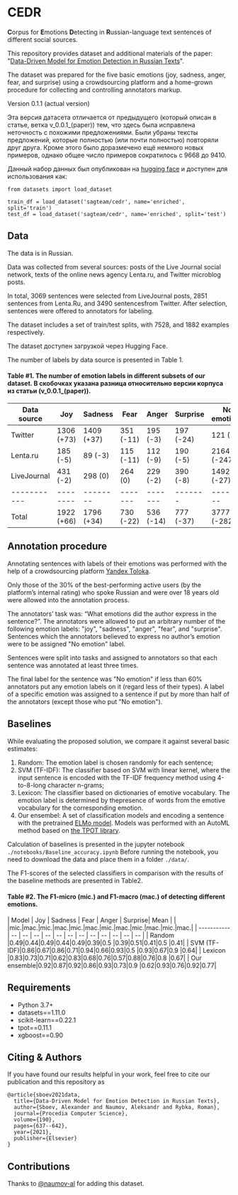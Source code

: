 # CEDR
**C**orpus for **E**motions **D**etecting in **R**ussian-language text sentences of different social sources.

This repository provides dataset and additional materials of the paper: "[Data-Driven Model for Emotion Detection in Russian Texts](https://www.sciencedirect.com/science/article/pii/S1877050921013247)".

The dataset was prepared for the five basic emotions (joy, sadness, anger, fear, and surprise) using a crowdsourcing platform and a home-grown procedure for collecting and controlling annotators markup.

Version 0.1.1 (actual version)

Эта версия датасета отличается от предыдущего (который описан в статье, ветка v_0.0.1_(paper)) тем, что здесь была исправлена неточность с похожими предложениями. Были убраны тексты предложений, которые полностью (или почти полностью) повторяли друг друга. Кроме этого было доразмечено ещё немного новых примеров, однако общее число примеров сократилось с 9668 до 9410.

Данный набор данных был опубликован на [hugging face](https://huggingface.co/datasets/sagteam/cedr) и доступен для использования как:

```
from datasets import load_dataset

train_df = load_dataset('sagteam/cedr', name='enriched', split='train')
test_df = load_dataset('sagteam/cedr', name='enriched', split='test')
```

Data
---
The data is in Russian.

Data was collected from several sources: posts of the Live Journal social network, texts of the online news agency Lenta.ru, and Twitter microblog posts.

In total, 3069 sentences were selected from LiveJournal posts, 2851 sentences from Lenta.Ru, and 3490 sentencesfrom Twitter. After selection, sentences were offered to annotators for labeling.

The dataset includes a set of train/test splits, with 7528, and 1882 examples respectively.

The dataset доступен загрузкой через Hugging Face.

The number of labels by data source is presented in Table 1.

#### Table #1. The number of emotion labels in different subsets of our dataset. В скобочках указана разница относительно версии корпуса из статьи (v_0.0.1_(paper)).

| Data source |   Joy    | Sadness  |  Fear   | Anger   |Surprise |No emotions|Total sentences|
| ----------- | -------- | -------- | ------- | ------- | ------- | --------- | ------------- |
| Twitter     |1306 (+73)|1409 (+37)|351 (-11)|195 (-3) |197 (-24)| 121 (-8)  |  3490 (+60)   |
| Lenta.ru    | 185 (-5) |  89 (-3) |115 (-11)|112 (-9) |190 (-5) |2164 (-247)|  2851 (-280)  |
| LiveJournal | 431 (-2) | 298 (0)  |264 (0)  |229 (-2) |390 (-8) |1492 (-27) |  3069 (-38)   |
| ----------- | -------- | -------- | ------- | ------- | ------- | --------- | ------------- |
| Total       |1922 (+66)|1796 (+34)|730 (-22)|536 (-14)|777 (-37)|3777 (-282)|  9410 (-258)  |

Annotation procedure
---
Annotating sentences with labels of their emotions was performed with the help of a crowdsourcing platform [Yandex Toloka](https://yandex.ru/support/toloka/index.html?lang=en).

Only those of the 30% of the best-performing active users (by the platform’s internal rating) who spoke Russian and were over 18 years old were allowed into the annotation process.

The annotators’ task was: “What emotions did the author express in the sentence?”. The annotators were allowed to put an arbitrary number of the following emotion labels: "joy", "sadness", "anger", "fear", and "surprise".
Sentences which the annotators believed to express no author’s emotion were to be assigned "No emotion" label.

Sentences were split into tasks and assigned to annotators so that each sentence was annotated at least three times.

The final label for the sentence was "No emotion" if less than 60% annotators put any emotion labels on it (regard less of their types). A label of a specific emotion was assigned to a sentence if put by more than half of the annotators (except those who put "No emotion").

Baselines
---

While evaluating the proposed solution, we compare it against several basic estimates:
1. Random: The emotion label is chosen randomly for each sentence;
2. SVM (TF-IDF): The classifier based on SVM with linear kernel, where the input sentence is encoded with the TF-IDF frequency method using 4-to-8-long character n-grams;
3. Lexicon: The classifier based on dictionaries of emotive vocabulary. The emotion label is determined by thepresence of words from the emotive vocabulary for the corresponding emotion.
4. Our ensembel: A set of classification models and encoding a sentence with the pretrained [ELMo model](docs.deeppavlov.ai/en/master/features/pretrainedvectors.html#elmo). Models was performed with an AutoML method based on [the TPOT library](http://epistasislab.github.io/tpot/).  

Calculation of baselines is presented in the jupyter notebook ```./notebooks/Baseline_accuracy.ipynb``` Before running the notebook, you need to download the data and place them in a folder ```./data/```.

The F1-scores of the selected classifiers in comparison with the results of the baseline methods are presented in Table2.

#### Table #2. The F1-micro (mic.) and F1-macro (mac.) of detecting different emotions.

| Model       |   Joy   | Sadness |   Fear  |  Anger  | Surprise|  Mean   |
|             |mic.|mac.|mic.|mac.|mic.|mac.|mic.|mac.|mic.|mac.|mic.|mac.|
| ----------- | -- | -- | -- | -- | -- | -- | -- | -- | -- | -- | -- | -- |
| Random      |0.49|0.44|0.49|0.44|0.49|0.39|0.5 |0.39|0.51|0.41|0.5 |0.41|
| SVM (TF-IDF)|0.86|0.67|0.86|0.71|0.94|0.66|0.93|0.5 |0.93|0.67|0.9 |0.64|
| Lexicon     |0.83|0.73|0.71|0.62|0.83|0.68|0.76|0.57|0.88|0.76|0.8 |0.67|
| Our ensemble|0.92|0.87|0.92|0.86|0.93|0.73|0.9 |0.62|0.93|0.76|0.92|0.77|

Requirements
---
- Python 3.7+
- datasets==1.11.0
- scikit-learn==0.22.1
- tpot==0.11.1
- xgboost==0.90

Citing & Authors
---
If you have found our results helpful in your work, feel free to cite our publication and this repository as

```
@article{sboev2021data,
  title={Data-Driven Model for Emotion Detection in Russian Texts},
  author={Sboev, Alexander and Naumov, Aleksandr and Rybka, Roman},
  journal={Procedia Computer Science},
  volume={190},
  pages={637--642},
  year={2021},
  publisher={Elsevier}
}
```

Contributions
---
Thanks to [@naumov-al](https://github.com/naumov-al) for adding this dataset.